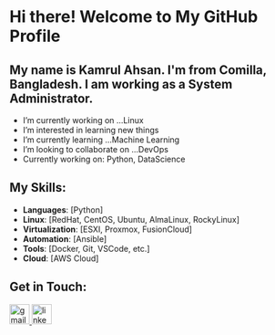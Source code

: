 # Hi there! Welcome to My GitHub Profile 
## My name is Kamrul Ahsan. I'm from Comilla, Bangladesh. I am working as a System Administrator.
- I’m currently working on ...Linux
- I’m interested in learning new things
- I’m currently learning ...Machine Learning
- I’m looking to collaborate on ...DevOps
- Currently working on: Python, DataScience

## My Skills:
- **Languages**: [Python]
- **Linux**: [RedHat, CentOS, Ubuntu, AlmaLinux, RockyLinux]
- **Virtualization**: [ESXI, Proxmox, FusionCloud]
- **Automation**: [Ansible]
- **Tools**: [Docker, Git, VSCode, etc.]
- **Cloud**: [AWS Cloud]

## Get in Touch:
<div align="left">
  <a href="kahsan.80@gmail.com" target="_blank">
    <img src="https://img.shields.io/static/v1?message=Gmail&logo=gmail&label=&color=D14836&logoColor=white&labelColor=&style=for-the-badge" height="35" alt="gmail logo"  />
  </a>
  <a href="https://www.linkedin.com/in/kamrul-ahsan-66546596/" target="_blank">
    <img src="https://img.shields.io/static/v1?message=LinkedIn&logo=linkedin&label=&color=0077B5&logoColor=white&labelColor=&style=for-the-badge" height="35" alt="linkedin logo"  />
  </a>
</div>
